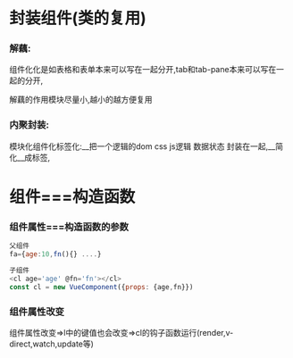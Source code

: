 
# 封装组件(类的复用)

### 解藕:
组件化化是如表格和表单本来可以写在一起分开,tab和tab-pane本来可以写在一起的分开,

解藕的作用模块尽量小,越小的越方便复用

###  内聚封装:
模块化组件化标签化:__把一个逻辑的dom  css  js逻辑  数据状态 封装在一起,__简化__成标签,

# 组件===构造函数

###  组件属性===构造函数的参数


```javascript
父组件
fa={age:10,fn(){} ....}

子组件
<cl age='age' @fn='fn'></cl>
const cl = new VueComponent({props: {age,fn}})
```
### 组件属性改变

组件属性改变=>l中的键值也会改变=>cl的钩子函数运行(render,v-direct,watch,update等)